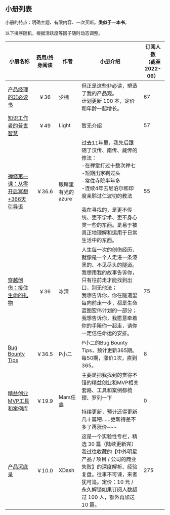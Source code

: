 
## 小册列表

小册的特点：明确主题、有限内容、一次买断。**类似于一本书**。

以下排序随机，根据活跃度等因子随时动态调整。


| 小册名称                                                     | 费用/终身阅读 | 作者              | 小册介绍                                                     | 订阅人数<br />（截至2022-06） |
| ------------------------------------------------------------ | :-----------: | ----------------- | ------------------------------------------------------------ | ----------------------------- |
| [产品经理的非必读书](https://xiaobot.net/p/pm-play-book)     |     ￥36      | 少楠              | 但正是这些非必读，塑造了我的产品观。<br/>计划更新 100 本，定价和年龄一起增长。 | 67                            |
| [知识工作者的普世智慧](https://xiaobot.net/p/universal-wisdom) |     ￥49      | Light             | 暂无介绍                                                     | 57                            |
| [禅修第一课：从零开启冥想+366天引导语](https://xiaobot.net/p/Meditation101) |    ￥36.6     | 眼睛里有光的azure | 过去11年里，我先后跟随了汉传、南传、藏传的修法：<br/>-在禅堂打过十数次禅七<br/>-短期出家剃过头<br/>-常住寺院半年多<br/>-连续4年去尼泊尔和印度亲聆过仁波切的教法<br/><br/>我在寻找的，是更不传统、更不学术、更不身心灵一些的东西。是易于被真正地理解和运用于日常生活中的东西。 | 55                            |
| [穿越创伤：接住生命的礼物](https://xiaobot.net/p/gift)       |     ￥36      | 冰清              | 人生每一次的创伤经历，就像是一个人走进一条漆黑的、不见尽头的隧道。<br/>我想用我的故事告诉你，只有往前走才能找到出口，别无他法；<br/>我想告诉你，你在隧道里每向前走一步，都是生命蓝图宏伟计划的一部分；<br/>我想告诉你，我愿意牵着你的手陪你一起走，请你一定信任命运的安排。 | 75                            |
| [Bug Bounty Tips](https://xiaobot.net/p/bugbountytips)       |    ￥36.5     | P小二             | P小二的Bug Bounty Tips，预计更新365期。每50期，涨价1次，直到365。 | 8                             |
| [精益创业MVP工具和案例库](https://xiaobot.net/p/MVP)         |    ￥19.9     | Mars任鑫          | 主要是把我找到的觉得不错的精益创业和MVP相关套路、工具和案例都梳理、罗列一下<br/><br/>持续更新，预计还得更新几十篇吧……更新得差不多了再涨价~~~ | 0                             |
| [产品沉底录](https://xiaobot.net/p/pmsink)         |    ￥10.0     | XDash          | 这是一个实验性专栏，精选 30 篇（陆续更新完）我过往收藏的【中外明星产品 / 项目 / 公司的商业失败】的深度解析、经验复盘。往事不可谏，来者犹可追。定价：10 元 / 永久解锁如果订阅人数超过 100 人，额外再加送 10 篇。| 275                        |



